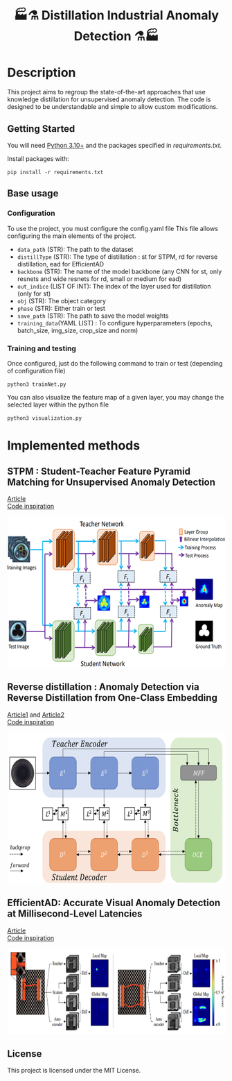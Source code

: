 <p align="center">
  <h1><center> &#127981;&#9879; Distillation Industrial Anomaly Detection &#9879;&#127981; </center></h1>
</p>

# Description
This project aims to regroup the state-of-the-art approaches that use knowledge distillation for unsupervised anomaly detection. The code is designed to be understandable and simple to allow custom modifications.

## Getting Started

You will need [Python 3.10+](https://www.python.org/downloads) and the packages specified in _requirements.txt_.

Install packages with:

```
pip install -r requirements.txt
```


## Base usage 
### Configuration
To use the project, you must configure the config.yaml file 
This file allows configuring the main elements of the project.

- `data_path` (STR): The path to the dataset
- `distillType` (STR): The type of distillation : st for STPM, rd for reverse distillation, ead for EfficientAD
- `backbone` (STR): The name of the model backbone (any CNN for st, only resnets and wide resnets for rd, small or medium for ead)
- `out_indice` (LIST OF INT): The index of the layer used for distillation (only for st)
- `obj` (STR): The object category
- `phase` (STR): Either train or test
- `save_path` (STR): The path to save the model weights
- `training_data`(YAML LIST) : To configure hyperparameters (epochs, batch_size, img_size, crop_size and norm)

### Training and testing
Once configured, just do the following command to train or test (depending of configuration file)
```
python3 trainNet.py
```

You can also visualize the feature map of a given layer, you may change the selected layer within the python file
```
python3 visualization.py
```

# Implemented methods

## STPM : Student-Teacher Feature Pyramid Matching for Unsupervised Anomaly Detection
[Article](https://arxiv.org/pdf/2103.04257v2.pdf)  
[Code inspiration](https://github.com/xiahaifeng1995/STPM-Anomaly-Detection-Localization-master)
<p align="left">
  <img width="700" height="350" src="images/STPM.png">
</p>

## Reverse distillation : Anomaly Detection via Reverse Distillation from One-Class Embedding
[Article1](https://arxiv.org/pdf/2201.10703.pdf)  and [Article2](https://openaccess.thecvf.com/content/CVPR2023/papers/Tien_Revisiting_Reverse_Distillation_for_Anomaly_Detection_CVPR_2023_paper.pdf)  
[Code inspiration](https://github.com/tientrandinh/Revisiting-Reverse-Distillation)
<p align="left">
  <img width="700" height="350" src="images/RD.png">
</p>

## EfficientAD: Accurate Visual Anomaly Detection at Millisecond-Level Latencies
[Article](https://arxiv.org/pdf/2303.14535.pdf)  
[Code inspiration](https://github.com/nelson1425/EfficientAD)
<p align="left">
  <img width="700" height="200" src="images/EAD.png">
</p>

## License

This project is licensed under the MIT License.